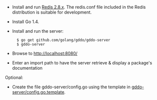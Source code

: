 - Install and run [Redis 2.8.x](http://redis.io/download). The redis.conf file included in the Redis distribution is suitable for development.
- Install Go 1.4.
- Install and run the server:

        $ go get github.com/golang/gddo/gddo-server
        $ gddo-server

- Browse to [http://localhost:8080/](http://localhost:8080/)
- Enter an import path to have the server retrieve & display a package's documentation

Optional:

- Create the file gddo-server/config.go using the template in [gddo-server/config.go.template](gddo-server/config.go.template).
